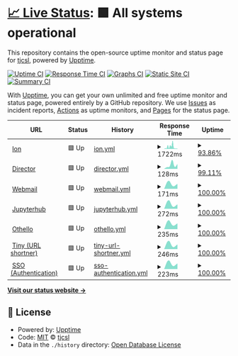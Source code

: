 # [📈 Live Status](https://status.tjhsst.edu): <!--live status--> **🟩 All systems operational**

This repository contains the open-source uptime monitor and status page for [tjcsl](https://tjhsst.edu), powered by [Upptime](https://github.com/upptime/upptime).

[![Uptime CI](https://github.com/koj-co/upptime/workflows/Uptime%20CI/badge.svg)](https://github.com/koj-co/upptime/actions?query=workflow%3A%22Uptime+CI%22)
[![Response Time CI](https://github.com/koj-co/upptime/workflows/Response%20Time%20CI/badge.svg)](https://github.com/koj-co/upptime/actions?query=workflow%3A%22Response+Time+CI%22)
[![Graphs CI](https://github.com/koj-co/upptime/workflows/Graphs%20CI/badge.svg)](https://github.com/koj-co/upptime/actions?query=workflow%3A%22Graphs+CI%22)
[![Static Site CI](https://github.com/koj-co/upptime/workflows/Static%20Site%20CI/badge.svg)](https://github.com/koj-co/upptime/actions?query=workflow%3A%22Static+Site+CI%22)
[![Summary CI](https://github.com/koj-co/upptime/workflows/Summary%20CI/badge.svg)](https://github.com/koj-co/upptime/actions?query=workflow%3A%22Summary+CI%22)

With [Upptime](https://upptime.js.org), you can get your own unlimited and free uptime monitor and status page, powered entirely by a GitHub repository. We use [Issues](https://github.com/tjcsl/status/issues) as incident reports, [Actions](https://github.com/tjcsl/status/actions) as uptime monitors, and [Pages](https://status.tjhsst.edu) for the status page.

<!--start: status pages-->
<!-- This summary is generated by Upptime (https://github.com/upptime/upptime) -->
<!-- Do not edit this manually, your changes will be overwritten -->
<!-- prettier-ignore -->
| URL | Status | History | Response Time | Uptime |
| --- | ------ | ------- | ------------- | ------ |
| <img alt="" src="https://favicons.githubusercontent.com/ion.tjhsst.edu" height="13"> [Ion](https://ion.tjhsst.edu) | 🟩 Up | [ion.yml](https://github.com/tjcsl/status/commits/master/history/ion.yml) | <details><summary><img alt="Response time graph" src="./graphs/ion/response-time-week.png" height="20"> 1722ms</summary><br><a href="https://status.tjhsst.edu/history/ion"><img alt="Response time 1722" src="https://img.shields.io/endpoint?url=https%3A%2F%2Fraw.githubusercontent.com%2Ftjcsl%2Fstatus%2Fmaster%2Fapi%2Fion%2Fresponse-time.json"></a><br><a href="https://status.tjhsst.edu/history/ion"><img alt="24-hour response time 1493" src="https://img.shields.io/endpoint?url=https%3A%2F%2Fraw.githubusercontent.com%2Ftjcsl%2Fstatus%2Fmaster%2Fapi%2Fion%2Fresponse-time-day.json"></a><br><a href="https://status.tjhsst.edu/history/ion"><img alt="7-day response time 1722" src="https://img.shields.io/endpoint?url=https%3A%2F%2Fraw.githubusercontent.com%2Ftjcsl%2Fstatus%2Fmaster%2Fapi%2Fion%2Fresponse-time-week.json"></a><br><a href="https://status.tjhsst.edu/history/ion"><img alt="30-day response time 1722" src="https://img.shields.io/endpoint?url=https%3A%2F%2Fraw.githubusercontent.com%2Ftjcsl%2Fstatus%2Fmaster%2Fapi%2Fion%2Fresponse-time-month.json"></a><br><a href="https://status.tjhsst.edu/history/ion"><img alt="1-year response time 1722" src="https://img.shields.io/endpoint?url=https%3A%2F%2Fraw.githubusercontent.com%2Ftjcsl%2Fstatus%2Fmaster%2Fapi%2Fion%2Fresponse-time-year.json"></a></details> | <details><summary><a href="https://status.tjhsst.edu/history/ion">93.86%</a></summary><a href="https://status.tjhsst.edu/history/ion"><img alt="All-time uptime 93.86%" src="https://img.shields.io/endpoint?url=https%3A%2F%2Fraw.githubusercontent.com%2Ftjcsl%2Fstatus%2Fmaster%2Fapi%2Fion%2Fuptime.json"></a><br><a href="https://status.tjhsst.edu/history/ion"><img alt="24-hour uptime 97.10%" src="https://img.shields.io/endpoint?url=https%3A%2F%2Fraw.githubusercontent.com%2Ftjcsl%2Fstatus%2Fmaster%2Fapi%2Fion%2Fuptime-day.json"></a><br><a href="https://status.tjhsst.edu/history/ion"><img alt="7-day uptime 93.86%" src="https://img.shields.io/endpoint?url=https%3A%2F%2Fraw.githubusercontent.com%2Ftjcsl%2Fstatus%2Fmaster%2Fapi%2Fion%2Fuptime-week.json"></a><br><a href="https://status.tjhsst.edu/history/ion"><img alt="30-day uptime 93.86%" src="https://img.shields.io/endpoint?url=https%3A%2F%2Fraw.githubusercontent.com%2Ftjcsl%2Fstatus%2Fmaster%2Fapi%2Fion%2Fuptime-month.json"></a><br><a href="https://status.tjhsst.edu/history/ion"><img alt="1-year uptime 93.86%" src="https://img.shields.io/endpoint?url=https%3A%2F%2Fraw.githubusercontent.com%2Ftjcsl%2Fstatus%2Fmaster%2Fapi%2Fion%2Fuptime-year.json"></a></details>
| <img alt="" src="https://favicons.githubusercontent.com/director.tjhsst.edu" height="13"> [Director](https://director.tjhsst.edu) | 🟩 Up | [director.yml](https://github.com/tjcsl/status/commits/master/history/director.yml) | <details><summary><img alt="Response time graph" src="./graphs/director/response-time-week.png" height="20"> 128ms</summary><br><a href="https://status.tjhsst.edu/history/director"><img alt="Response time 128" src="https://img.shields.io/endpoint?url=https%3A%2F%2Fraw.githubusercontent.com%2Ftjcsl%2Fstatus%2Fmaster%2Fapi%2Fdirector%2Fresponse-time.json"></a><br><a href="https://status.tjhsst.edu/history/director"><img alt="24-hour response time 173" src="https://img.shields.io/endpoint?url=https%3A%2F%2Fraw.githubusercontent.com%2Ftjcsl%2Fstatus%2Fmaster%2Fapi%2Fdirector%2Fresponse-time-day.json"></a><br><a href="https://status.tjhsst.edu/history/director"><img alt="7-day response time 128" src="https://img.shields.io/endpoint?url=https%3A%2F%2Fraw.githubusercontent.com%2Ftjcsl%2Fstatus%2Fmaster%2Fapi%2Fdirector%2Fresponse-time-week.json"></a><br><a href="https://status.tjhsst.edu/history/director"><img alt="30-day response time 128" src="https://img.shields.io/endpoint?url=https%3A%2F%2Fraw.githubusercontent.com%2Ftjcsl%2Fstatus%2Fmaster%2Fapi%2Fdirector%2Fresponse-time-month.json"></a><br><a href="https://status.tjhsst.edu/history/director"><img alt="1-year response time 128" src="https://img.shields.io/endpoint?url=https%3A%2F%2Fraw.githubusercontent.com%2Ftjcsl%2Fstatus%2Fmaster%2Fapi%2Fdirector%2Fresponse-time-year.json"></a></details> | <details><summary><a href="https://status.tjhsst.edu/history/director">99.11%</a></summary><a href="https://status.tjhsst.edu/history/director"><img alt="All-time uptime 99.11%" src="https://img.shields.io/endpoint?url=https%3A%2F%2Fraw.githubusercontent.com%2Ftjcsl%2Fstatus%2Fmaster%2Fapi%2Fdirector%2Fuptime.json"></a><br><a href="https://status.tjhsst.edu/history/director"><img alt="24-hour uptime 100.00%" src="https://img.shields.io/endpoint?url=https%3A%2F%2Fraw.githubusercontent.com%2Ftjcsl%2Fstatus%2Fmaster%2Fapi%2Fdirector%2Fuptime-day.json"></a><br><a href="https://status.tjhsst.edu/history/director"><img alt="7-day uptime 99.11%" src="https://img.shields.io/endpoint?url=https%3A%2F%2Fraw.githubusercontent.com%2Ftjcsl%2Fstatus%2Fmaster%2Fapi%2Fdirector%2Fuptime-week.json"></a><br><a href="https://status.tjhsst.edu/history/director"><img alt="30-day uptime 99.11%" src="https://img.shields.io/endpoint?url=https%3A%2F%2Fraw.githubusercontent.com%2Ftjcsl%2Fstatus%2Fmaster%2Fapi%2Fdirector%2Fuptime-month.json"></a><br><a href="https://status.tjhsst.edu/history/director"><img alt="1-year uptime 99.11%" src="https://img.shields.io/endpoint?url=https%3A%2F%2Fraw.githubusercontent.com%2Ftjcsl%2Fstatus%2Fmaster%2Fapi%2Fdirector%2Fuptime-year.json"></a></details>
| <img alt="" src="https://favicons.githubusercontent.com/webmail.tjhsst.edu" height="13"> [Webmail](https://webmail.tjhsst.edu) | 🟩 Up | [webmail.yml](https://github.com/tjcsl/status/commits/master/history/webmail.yml) | <details><summary><img alt="Response time graph" src="./graphs/webmail/response-time-week.png" height="20"> 171ms</summary><br><a href="https://status.tjhsst.edu/history/webmail"><img alt="Response time 171" src="https://img.shields.io/endpoint?url=https%3A%2F%2Fraw.githubusercontent.com%2Ftjcsl%2Fstatus%2Fmaster%2Fapi%2Fwebmail%2Fresponse-time.json"></a><br><a href="https://status.tjhsst.edu/history/webmail"><img alt="24-hour response time 171" src="https://img.shields.io/endpoint?url=https%3A%2F%2Fraw.githubusercontent.com%2Ftjcsl%2Fstatus%2Fmaster%2Fapi%2Fwebmail%2Fresponse-time-day.json"></a><br><a href="https://status.tjhsst.edu/history/webmail"><img alt="7-day response time 171" src="https://img.shields.io/endpoint?url=https%3A%2F%2Fraw.githubusercontent.com%2Ftjcsl%2Fstatus%2Fmaster%2Fapi%2Fwebmail%2Fresponse-time-week.json"></a><br><a href="https://status.tjhsst.edu/history/webmail"><img alt="30-day response time 171" src="https://img.shields.io/endpoint?url=https%3A%2F%2Fraw.githubusercontent.com%2Ftjcsl%2Fstatus%2Fmaster%2Fapi%2Fwebmail%2Fresponse-time-month.json"></a><br><a href="https://status.tjhsst.edu/history/webmail"><img alt="1-year response time 171" src="https://img.shields.io/endpoint?url=https%3A%2F%2Fraw.githubusercontent.com%2Ftjcsl%2Fstatus%2Fmaster%2Fapi%2Fwebmail%2Fresponse-time-year.json"></a></details> | <details><summary><a href="https://status.tjhsst.edu/history/webmail">100.00%</a></summary><a href="https://status.tjhsst.edu/history/webmail"><img alt="All-time uptime 100.00%" src="https://img.shields.io/endpoint?url=https%3A%2F%2Fraw.githubusercontent.com%2Ftjcsl%2Fstatus%2Fmaster%2Fapi%2Fwebmail%2Fuptime.json"></a><br><a href="https://status.tjhsst.edu/history/webmail"><img alt="24-hour uptime 100.00%" src="https://img.shields.io/endpoint?url=https%3A%2F%2Fraw.githubusercontent.com%2Ftjcsl%2Fstatus%2Fmaster%2Fapi%2Fwebmail%2Fuptime-day.json"></a><br><a href="https://status.tjhsst.edu/history/webmail"><img alt="7-day uptime 100.00%" src="https://img.shields.io/endpoint?url=https%3A%2F%2Fraw.githubusercontent.com%2Ftjcsl%2Fstatus%2Fmaster%2Fapi%2Fwebmail%2Fuptime-week.json"></a><br><a href="https://status.tjhsst.edu/history/webmail"><img alt="30-day uptime 100.00%" src="https://img.shields.io/endpoint?url=https%3A%2F%2Fraw.githubusercontent.com%2Ftjcsl%2Fstatus%2Fmaster%2Fapi%2Fwebmail%2Fuptime-month.json"></a><br><a href="https://status.tjhsst.edu/history/webmail"><img alt="1-year uptime 100.00%" src="https://img.shields.io/endpoint?url=https%3A%2F%2Fraw.githubusercontent.com%2Ftjcsl%2Fstatus%2Fmaster%2Fapi%2Fwebmail%2Fuptime-year.json"></a></details>
| <img alt="" src="https://favicons.githubusercontent.com/jupyterhub.tjhsst.edu" height="13"> [Jupyterhub](https://jupyterhub.tjhsst.edu) | 🟩 Up | [jupyterhub.yml](https://github.com/tjcsl/status/commits/master/history/jupyterhub.yml) | <details><summary><img alt="Response time graph" src="./graphs/jupyterhub/response-time-week.png" height="20"> 272ms</summary><br><a href="https://status.tjhsst.edu/history/jupyterhub"><img alt="Response time 272" src="https://img.shields.io/endpoint?url=https%3A%2F%2Fraw.githubusercontent.com%2Ftjcsl%2Fstatus%2Fmaster%2Fapi%2Fjupyterhub%2Fresponse-time.json"></a><br><a href="https://status.tjhsst.edu/history/jupyterhub"><img alt="24-hour response time 272" src="https://img.shields.io/endpoint?url=https%3A%2F%2Fraw.githubusercontent.com%2Ftjcsl%2Fstatus%2Fmaster%2Fapi%2Fjupyterhub%2Fresponse-time-day.json"></a><br><a href="https://status.tjhsst.edu/history/jupyterhub"><img alt="7-day response time 272" src="https://img.shields.io/endpoint?url=https%3A%2F%2Fraw.githubusercontent.com%2Ftjcsl%2Fstatus%2Fmaster%2Fapi%2Fjupyterhub%2Fresponse-time-week.json"></a><br><a href="https://status.tjhsst.edu/history/jupyterhub"><img alt="30-day response time 272" src="https://img.shields.io/endpoint?url=https%3A%2F%2Fraw.githubusercontent.com%2Ftjcsl%2Fstatus%2Fmaster%2Fapi%2Fjupyterhub%2Fresponse-time-month.json"></a><br><a href="https://status.tjhsst.edu/history/jupyterhub"><img alt="1-year response time 272" src="https://img.shields.io/endpoint?url=https%3A%2F%2Fraw.githubusercontent.com%2Ftjcsl%2Fstatus%2Fmaster%2Fapi%2Fjupyterhub%2Fresponse-time-year.json"></a></details> | <details><summary><a href="https://status.tjhsst.edu/history/jupyterhub">100.00%</a></summary><a href="https://status.tjhsst.edu/history/jupyterhub"><img alt="All-time uptime 100.00%" src="https://img.shields.io/endpoint?url=https%3A%2F%2Fraw.githubusercontent.com%2Ftjcsl%2Fstatus%2Fmaster%2Fapi%2Fjupyterhub%2Fuptime.json"></a><br><a href="https://status.tjhsst.edu/history/jupyterhub"><img alt="24-hour uptime 100.00%" src="https://img.shields.io/endpoint?url=https%3A%2F%2Fraw.githubusercontent.com%2Ftjcsl%2Fstatus%2Fmaster%2Fapi%2Fjupyterhub%2Fuptime-day.json"></a><br><a href="https://status.tjhsst.edu/history/jupyterhub"><img alt="7-day uptime 100.00%" src="https://img.shields.io/endpoint?url=https%3A%2F%2Fraw.githubusercontent.com%2Ftjcsl%2Fstatus%2Fmaster%2Fapi%2Fjupyterhub%2Fuptime-week.json"></a><br><a href="https://status.tjhsst.edu/history/jupyterhub"><img alt="30-day uptime 100.00%" src="https://img.shields.io/endpoint?url=https%3A%2F%2Fraw.githubusercontent.com%2Ftjcsl%2Fstatus%2Fmaster%2Fapi%2Fjupyterhub%2Fuptime-month.json"></a><br><a href="https://status.tjhsst.edu/history/jupyterhub"><img alt="1-year uptime 100.00%" src="https://img.shields.io/endpoint?url=https%3A%2F%2Fraw.githubusercontent.com%2Ftjcsl%2Fstatus%2Fmaster%2Fapi%2Fjupyterhub%2Fuptime-year.json"></a></details>
| <img alt="" src="https://favicons.githubusercontent.com/othello.tjhsst.edu" height="13"> [Othello](https://othello.tjhsst.edu) | 🟩 Up | [othello.yml](https://github.com/tjcsl/status/commits/master/history/othello.yml) | <details><summary><img alt="Response time graph" src="./graphs/othello/response-time-week.png" height="20"> 235ms</summary><br><a href="https://status.tjhsst.edu/history/othello"><img alt="Response time 235" src="https://img.shields.io/endpoint?url=https%3A%2F%2Fraw.githubusercontent.com%2Ftjcsl%2Fstatus%2Fmaster%2Fapi%2Fothello%2Fresponse-time.json"></a><br><a href="https://status.tjhsst.edu/history/othello"><img alt="24-hour response time 235" src="https://img.shields.io/endpoint?url=https%3A%2F%2Fraw.githubusercontent.com%2Ftjcsl%2Fstatus%2Fmaster%2Fapi%2Fothello%2Fresponse-time-day.json"></a><br><a href="https://status.tjhsst.edu/history/othello"><img alt="7-day response time 235" src="https://img.shields.io/endpoint?url=https%3A%2F%2Fraw.githubusercontent.com%2Ftjcsl%2Fstatus%2Fmaster%2Fapi%2Fothello%2Fresponse-time-week.json"></a><br><a href="https://status.tjhsst.edu/history/othello"><img alt="30-day response time 235" src="https://img.shields.io/endpoint?url=https%3A%2F%2Fraw.githubusercontent.com%2Ftjcsl%2Fstatus%2Fmaster%2Fapi%2Fothello%2Fresponse-time-month.json"></a><br><a href="https://status.tjhsst.edu/history/othello"><img alt="1-year response time 235" src="https://img.shields.io/endpoint?url=https%3A%2F%2Fraw.githubusercontent.com%2Ftjcsl%2Fstatus%2Fmaster%2Fapi%2Fothello%2Fresponse-time-year.json"></a></details> | <details><summary><a href="https://status.tjhsst.edu/history/othello">100.00%</a></summary><a href="https://status.tjhsst.edu/history/othello"><img alt="All-time uptime 100.00%" src="https://img.shields.io/endpoint?url=https%3A%2F%2Fraw.githubusercontent.com%2Ftjcsl%2Fstatus%2Fmaster%2Fapi%2Fothello%2Fuptime.json"></a><br><a href="https://status.tjhsst.edu/history/othello"><img alt="24-hour uptime 100.00%" src="https://img.shields.io/endpoint?url=https%3A%2F%2Fraw.githubusercontent.com%2Ftjcsl%2Fstatus%2Fmaster%2Fapi%2Fothello%2Fuptime-day.json"></a><br><a href="https://status.tjhsst.edu/history/othello"><img alt="7-day uptime 100.00%" src="https://img.shields.io/endpoint?url=https%3A%2F%2Fraw.githubusercontent.com%2Ftjcsl%2Fstatus%2Fmaster%2Fapi%2Fothello%2Fuptime-week.json"></a><br><a href="https://status.tjhsst.edu/history/othello"><img alt="30-day uptime 100.00%" src="https://img.shields.io/endpoint?url=https%3A%2F%2Fraw.githubusercontent.com%2Ftjcsl%2Fstatus%2Fmaster%2Fapi%2Fothello%2Fuptime-month.json"></a><br><a href="https://status.tjhsst.edu/history/othello"><img alt="1-year uptime 100.00%" src="https://img.shields.io/endpoint?url=https%3A%2F%2Fraw.githubusercontent.com%2Ftjcsl%2Fstatus%2Fmaster%2Fapi%2Fothello%2Fuptime-year.json"></a></details>
| <img alt="" src="https://favicons.githubusercontent.com/tiny.tjhsst.edu" height="13"> [Tiny (URL shortner)](https://tiny.tjhsst.edu) | 🟩 Up | [tiny-url-shortner.yml](https://github.com/tjcsl/status/commits/master/history/tiny-url-shortner.yml) | <details><summary><img alt="Response time graph" src="./graphs/tiny-url-shortner/response-time-week.png" height="20"> 246ms</summary><br><a href="https://status.tjhsst.edu/history/tiny-url-shortner"><img alt="Response time 246" src="https://img.shields.io/endpoint?url=https%3A%2F%2Fraw.githubusercontent.com%2Ftjcsl%2Fstatus%2Fmaster%2Fapi%2Ftiny-url-shortner%2Fresponse-time.json"></a><br><a href="https://status.tjhsst.edu/history/tiny-url-shortner"><img alt="24-hour response time 246" src="https://img.shields.io/endpoint?url=https%3A%2F%2Fraw.githubusercontent.com%2Ftjcsl%2Fstatus%2Fmaster%2Fapi%2Ftiny-url-shortner%2Fresponse-time-day.json"></a><br><a href="https://status.tjhsst.edu/history/tiny-url-shortner"><img alt="7-day response time 246" src="https://img.shields.io/endpoint?url=https%3A%2F%2Fraw.githubusercontent.com%2Ftjcsl%2Fstatus%2Fmaster%2Fapi%2Ftiny-url-shortner%2Fresponse-time-week.json"></a><br><a href="https://status.tjhsst.edu/history/tiny-url-shortner"><img alt="30-day response time 246" src="https://img.shields.io/endpoint?url=https%3A%2F%2Fraw.githubusercontent.com%2Ftjcsl%2Fstatus%2Fmaster%2Fapi%2Ftiny-url-shortner%2Fresponse-time-month.json"></a><br><a href="https://status.tjhsst.edu/history/tiny-url-shortner"><img alt="1-year response time 246" src="https://img.shields.io/endpoint?url=https%3A%2F%2Fraw.githubusercontent.com%2Ftjcsl%2Fstatus%2Fmaster%2Fapi%2Ftiny-url-shortner%2Fresponse-time-year.json"></a></details> | <details><summary><a href="https://status.tjhsst.edu/history/tiny-url-shortner">100.00%</a></summary><a href="https://status.tjhsst.edu/history/tiny-url-shortner"><img alt="All-time uptime 100.00%" src="https://img.shields.io/endpoint?url=https%3A%2F%2Fraw.githubusercontent.com%2Ftjcsl%2Fstatus%2Fmaster%2Fapi%2Ftiny-url-shortner%2Fuptime.json"></a><br><a href="https://status.tjhsst.edu/history/tiny-url-shortner"><img alt="24-hour uptime 100.00%" src="https://img.shields.io/endpoint?url=https%3A%2F%2Fraw.githubusercontent.com%2Ftjcsl%2Fstatus%2Fmaster%2Fapi%2Ftiny-url-shortner%2Fuptime-day.json"></a><br><a href="https://status.tjhsst.edu/history/tiny-url-shortner"><img alt="7-day uptime 100.00%" src="https://img.shields.io/endpoint?url=https%3A%2F%2Fraw.githubusercontent.com%2Ftjcsl%2Fstatus%2Fmaster%2Fapi%2Ftiny-url-shortner%2Fuptime-week.json"></a><br><a href="https://status.tjhsst.edu/history/tiny-url-shortner"><img alt="30-day uptime 100.00%" src="https://img.shields.io/endpoint?url=https%3A%2F%2Fraw.githubusercontent.com%2Ftjcsl%2Fstatus%2Fmaster%2Fapi%2Ftiny-url-shortner%2Fuptime-month.json"></a><br><a href="https://status.tjhsst.edu/history/tiny-url-shortner"><img alt="1-year uptime 100.00%" src="https://img.shields.io/endpoint?url=https%3A%2F%2Fraw.githubusercontent.com%2Ftjcsl%2Fstatus%2Fmaster%2Fapi%2Ftiny-url-shortner%2Fuptime-year.json"></a></details>
| <img alt="" src="https://favicons.githubusercontent.com/sso.tjhsst.edu" height="13"> [SSO (Authentication)](https://sso.tjhsst.edu) | 🟩 Up | [sso-authentication.yml](https://github.com/tjcsl/status/commits/master/history/sso-authentication.yml) | <details><summary><img alt="Response time graph" src="./graphs/sso-authentication/response-time-week.png" height="20"> 223ms</summary><br><a href="https://status.tjhsst.edu/history/sso-authentication"><img alt="Response time 223" src="https://img.shields.io/endpoint?url=https%3A%2F%2Fraw.githubusercontent.com%2Ftjcsl%2Fstatus%2Fmaster%2Fapi%2Fsso-authentication%2Fresponse-time.json"></a><br><a href="https://status.tjhsst.edu/history/sso-authentication"><img alt="24-hour response time 223" src="https://img.shields.io/endpoint?url=https%3A%2F%2Fraw.githubusercontent.com%2Ftjcsl%2Fstatus%2Fmaster%2Fapi%2Fsso-authentication%2Fresponse-time-day.json"></a><br><a href="https://status.tjhsst.edu/history/sso-authentication"><img alt="7-day response time 223" src="https://img.shields.io/endpoint?url=https%3A%2F%2Fraw.githubusercontent.com%2Ftjcsl%2Fstatus%2Fmaster%2Fapi%2Fsso-authentication%2Fresponse-time-week.json"></a><br><a href="https://status.tjhsst.edu/history/sso-authentication"><img alt="30-day response time 223" src="https://img.shields.io/endpoint?url=https%3A%2F%2Fraw.githubusercontent.com%2Ftjcsl%2Fstatus%2Fmaster%2Fapi%2Fsso-authentication%2Fresponse-time-month.json"></a><br><a href="https://status.tjhsst.edu/history/sso-authentication"><img alt="1-year response time 223" src="https://img.shields.io/endpoint?url=https%3A%2F%2Fraw.githubusercontent.com%2Ftjcsl%2Fstatus%2Fmaster%2Fapi%2Fsso-authentication%2Fresponse-time-year.json"></a></details> | <details><summary><a href="https://status.tjhsst.edu/history/sso-authentication">100.00%</a></summary><a href="https://status.tjhsst.edu/history/sso-authentication"><img alt="All-time uptime 100.00%" src="https://img.shields.io/endpoint?url=https%3A%2F%2Fraw.githubusercontent.com%2Ftjcsl%2Fstatus%2Fmaster%2Fapi%2Fsso-authentication%2Fuptime.json"></a><br><a href="https://status.tjhsst.edu/history/sso-authentication"><img alt="24-hour uptime 100.00%" src="https://img.shields.io/endpoint?url=https%3A%2F%2Fraw.githubusercontent.com%2Ftjcsl%2Fstatus%2Fmaster%2Fapi%2Fsso-authentication%2Fuptime-day.json"></a><br><a href="https://status.tjhsst.edu/history/sso-authentication"><img alt="7-day uptime 100.00%" src="https://img.shields.io/endpoint?url=https%3A%2F%2Fraw.githubusercontent.com%2Ftjcsl%2Fstatus%2Fmaster%2Fapi%2Fsso-authentication%2Fuptime-week.json"></a><br><a href="https://status.tjhsst.edu/history/sso-authentication"><img alt="30-day uptime 100.00%" src="https://img.shields.io/endpoint?url=https%3A%2F%2Fraw.githubusercontent.com%2Ftjcsl%2Fstatus%2Fmaster%2Fapi%2Fsso-authentication%2Fuptime-month.json"></a><br><a href="https://status.tjhsst.edu/history/sso-authentication"><img alt="1-year uptime 100.00%" src="https://img.shields.io/endpoint?url=https%3A%2F%2Fraw.githubusercontent.com%2Ftjcsl%2Fstatus%2Fmaster%2Fapi%2Fsso-authentication%2Fuptime-year.json"></a></details>

<!--end: status pages-->

[**Visit our status website →**](https://status.tjhsst.edu)

## 📄 License

- Powered by: [Upptime](https://github.com/upptime/upptime)
- Code: [MIT](./LICENSE) © [tjcsl](https://tjhsst.edu)
- Data in the `./history` directory: [Open Database License](https://opendatacommons.org/licenses/odbl/1-0/)
